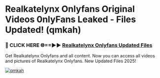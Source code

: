 # Realkatelynx Onlyfans Original Videos 0nlyFans Leaked - Files Updated! (qmkah)

<h3>🔴 CLICK HERE 🌐==►► <a href="https://tinyurl.com/x26r9saj" rel="nofollow">Realkatelynx Onlyfans Updated Files</a></h3>

Get Realkatelynx Onlyfans and all content. Now you can access all videos and pictures of Realkatelynx Onlyfans. New Updated Files 2025!

[![qmkah](https://i.imgur.com/LkgZPqh.gif)](https://tinyurl.com/x26r9saj)
